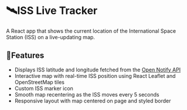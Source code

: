 # 🛰️ISS Live Tracker

A React app that shows the current location of the International Space Station (ISS) on a live-updating map.

## 🚀Features

- Displays ISS latitude and longitude fetched from the [Open Notify API](http://api.open-notify.org/iss-now.json)
- Interactive map with real-time ISS position using React Leaflet and OpenStreetMap tiles
- Custom ISS marker icon
- Smooth map recentering as the ISS moves every 5 seconds
- Responsive layout with map centered on page and styled border

